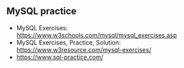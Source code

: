 ## MySQL practice

- MySQL Exercises: https://www.w3schools.com/mysql/mysql_exercises.asp
- MySQL Exercises, Practice, Solution: https://www.w3resource.com/mysql-exercises/
- https://www.sql-practice.com/

